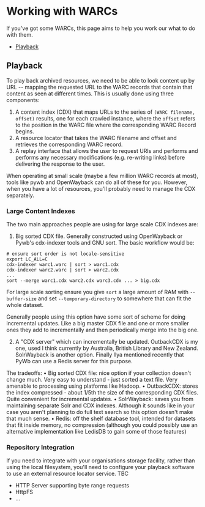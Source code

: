 Working with WARCs
==================

If you've got some WARCs, this page aims to help you work our what to do with them.

* [Playback](#playback)

Playback
--------

To play back archived resources, we need to be able to look content up by URL -- mapping 
the requested URL to the WARC records that contain that content as seen at different times.
This is usually done using three components:

1. A content index (CDX) that maps URLs to the series of `(WARC filename, offset)` results, one for each crawled instance, where the `offset` refers to the position in the WARC file where the corresponding WARC Record begins.
2. A resource locator that takes the WARC filename and offset and retrieves the corresponding WARC record.
4. A replay interface that allows the user to request URIs and performs and performs any necessary modifications (e.g. re-writing links) before delivering the response to the user.

When operating at small scale (maybe a few million WARC records at most), tools like pywb and OpenWayback can do all of these for you.
However, when you have a lot of resources, you'll probably need to manage the CDX separately. 

### Large Content Indexes

The two main approaches people are using for large scale CDX indexes are:

1. Big sorted CDX file. Generally constructed using OpenWayback or Pywb's cdx-indexer tools and GNU sort. The basic workflow would be:
```
# ensure sort order is not locale-sensitive
export LC_ALL=C
cdx-indexer warc1.warc | sort > warc1.cdx
cdx-indexer warc2.warc | sort > warc2.cdx
...
sort --merge warc1.cdx warc2.cdx warc3.cdx ... > big.cdx
```

For large scale sorting ensure you give `sort` a large amount of RAM with `--buffer-size` and set `--temporary-directory` to somewhere that can fit the whole dataset.

Generally people using this option have some sort of scheme for doing incremental updates. Like a big master CDX file and one or more smaller ones they add to incrementally and then periodically merge into the big one.

2. A "CDX server" which can incrementally be updated. OutbackCDX is my one, used I think currently by Australia, British Library and New Zealand. SolrWayback is another option. Finally Ilya mentioned recently that PyWb can use a Redis server for this purpose.

The tradeoffs:
• Big sorted CDX file: nice option if your collection doesn't change much. Very easy to understand - just sorted a text file. Very amenable to processing using platforms like Hadoop.
• OutbackCDX: stores the index compressed - about 1/5th the size of the corresponding CDX files. Quite convenient for incremental updates.
• SolrWayback: saves you from maintaining separate Solr and CDX indexes. Although it sounds like in your case you aren't planning to do full text search so this option doesn't make that much sense.
• Redis: off the shelf database tool, intended for datasets that fit inside memory, no compression (although you could possibly use an alternative implementation like LedisDB to gain some of those features)

### Repository Integration

If you need to integrate with your organisations storage facility, rather than using the local filesystem, you'll need to configure 
your playback software to use an external resource locator service. TBC

* HTTP Server supporting byte range requests
* HttpFS
* ...
